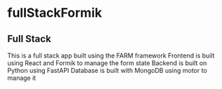 # fullStackFormik

<h2>Full Stack</h1>
<div>
  <span>This is a full stack app built using the FARM framework</span>
  <span>Frontend is built using React and Formik to manage the form state</span>
  <span>Backend is built on Python using FastAPI</span>
    <span>Database is built with MongoDB using motor to manage it</span>
</div>

